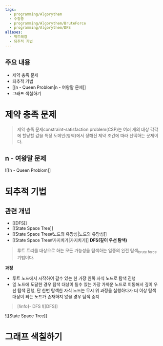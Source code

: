 ```yaml
---
tags:
  - programming/Algorythem
  - 수정중
  - programming/Algorythem/BruteForce
  - programming/Algorythem/DFS
aliases:
  - 백트래킹
  - 되추적 기법
---
```

## 주요 내용
- 제약 충족 문제
- 되추적 기법
- [[n - Queen Problom|n - 여왕말 문제]]
- 그래프 색칠하기
# 제약 충족 문제
> 제약 충족 문제constraint-satisfaction problem(CSP)는 여러 개의 대상 각각에 할당할 값을 특정 도메인(영역)에서 정해진 제약 조건에 따라 선택하는 문제이다.
## n - 여왕말 문제
![[n - Queen Problom]]

# 되추적 기법
## 관련 개념
- [[DFS]]
- [[State Space Tree]]
- [[State Space Tree#노드의 유망성|노드의 유망성]]
- [[State Space Tree#가지치기|가지치기]]
**DFS(깊이 우선 탐색)**
> 루트 트리를 대상으로 하는 모든 가능성을 탐색하는 일종의 완전 탐색<sub>brute force</sub>기법이다.

**과정**
- 루트 노드에서 시작하여 갈수 있는 한 가장 왼쪽 자식 노드로 탐색 진행
- 잎 노드에 도달한 경우 탐색 대상이 될수 있는 가장 가까운 노드로 이동해서 깊이 우선 탐색 진행, 단 한번 탐색한 자식 노드는 무시
위 과정을 실행하다가 더 이상 탐색 대상이 되는 노드가 존재하지 않을 경우 탐색 중지
> [!info]- DFS
>![[DFS]]

![[State Space Tree]]

# 그래프 색칠하기